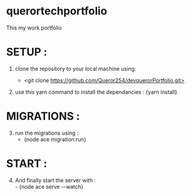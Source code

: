 # querortechportfolio
This my work portfolio

# SETUP : 
1. clone the  repository to your local machine using: 
      - <git clone https://github.com/Queror254/devquerorPortfolio.git>

2. use this yarn command to install the dependancies : 
      {yarn install}
# MIGRATIONS :
3. run the migrations using : 
      - {node ace migration:run}
# START : 
4. And finally  start the server with :  
       - {node ace serve --watch}
